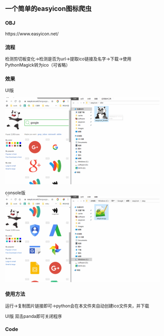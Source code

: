 <h2>一个简单的easyicon图标爬虫
</h2>

<h3>
    OBJ
</h3>
https://www.easyicon.net/  

<h3>流程</h3>

检测剪切板变化->检测是否为url->提取ico链接及名字->下载->使用PythonMagick转为ico（可省略）

<h3>效果</h3>

UI版

![easyicon_UI](img\easyicon_UI.gif)

console版![easyicon_console](img\easyicon_console.gif)





<h3>使用方法</h3>

运行->复制图片链接即可->python会在本文件夹自动创建ico文件夹，并下载

UI版 双击panda即可关闭程序



<h3>Code</h3>



